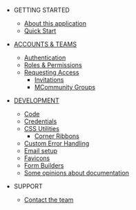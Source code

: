 - GETTING STARTED
  - [About this application](README.md)
  - [Quick Start](quick_start.md)

- [ACCOUNTS & TEAMS](accounts/README.md)
  - [Authentication](accounts/authentication.md)
  - [Roles & Permissions](accounts/account_roles.md)
  - [Requesting Access](accounts/requesting_access.md)
    - [Invitations](accounts/invitations.md)
    - [MCommunity Groups](accounts/mcommunity_accounts.md)

- [DEVELOPMENT](development/README.md)
  - [Code](https://github.com/dschmura/modelrails_app)
  - [Credentials](development/credentials.md)
  - [CSS Utilities](development/css_utilities.md)
    - [Corner Ribbons](development/corner_ribbons.md)
  - [Custom Error Handling](developer/custom_errors.md)
  - [Email setup](development/email_configuration.md)
  - [Favicons](development/favicons.md)
  - [Form Builders](development/form_builders.md)
  - [Some opinions about documentation](development/documentation.md)

- SUPPORT
  - [Contact the team](#)